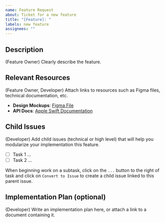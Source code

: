 ```yaml
---
name: Feature Request
about: Ticket for a new feature
title: "[Feature]: "
labels: new feature
assignees: ""
---
```


## Description

(Feature Owner) Clearly describe the feature.

## Relevant Resources

(Feature Owner, Developer) Attach links to resources such as Figma files, technical documentation, etc.

- **Design Mockups**: [Figma File](https://www.figma.com/)
- **API Docs**: [Apple Swift Documentation](https://developer.apple.com/documentation/swift/)

## Child Issues

(Developer) Add child issues (technical or high level) that will help you modularize your implementation this feature.

- [ ] Task 1 ...
- [ ] Task 2 ...

When beginning work on a subtask, click on the `...` button to the right of task and click on `Convert to Issue` to create a child issue linked to this parent issue.

## Implementation Plan (optional)

(Developer) Write an implementation plan here, or attach a link to a document containing it.